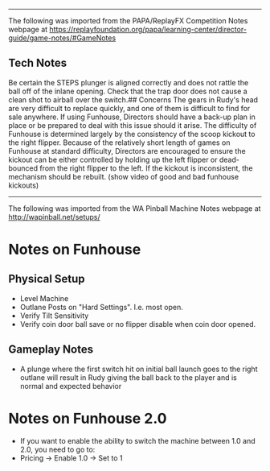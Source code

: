 ***
The following was imported from the PAPA/ReplayFX Competition Notes webpage at https://replayfoundation.org/papa/learning-center/director-guide/game-notes/#GameNotes
## Tech Notes
            
Be certain the STEPS plunger is aligned correctly and does not rattle the ball off of the inlane opening. Check that the trap door does not cause a clean shot to airball over the switch.## Concerns
The gears in Rudy's head are very difficult to replace quickly, and one of them is difficult to find for sale anywhere. If using Funhouse, Directors should have a back-up plan in place or be prepared to deal with this issue should it arise. The difficulty of Funhouse is determined largely by the consistency of the scoop kickout to the right flipper. Because of the relatively short length of games on Funhouse at standard difficulty, Directors are encouraged to ensure the kickout can be either controlled by holding up the left flipper or dead-bounced from the right flipper to the left. If the kickout is inconsistent, the mechanism should be rebuilt. (show video of good and bad funhouse kickouts)
***
The following was imported from the WA Pinball Machine Notes webpage at http://wapinball.net/setups/
# Notes on Funhouse
## Physical Setup
-   Level Machine
-   Outlane Posts on "Hard Settings". I.e. most open.
-   Verify Tilt Sensitivity
-   Verify coin door ball save or no flipper disable when coin door opened.
## Gameplay Notes
-   A plunge where the first switch hit on initial ball launch goes to the right outlane will result in Rudy giving the ball back to the player and is normal and expected behavior
# Notes on Funhouse 2.0
-   If you want to enable the ability to switch the machine between 1.0 and 2.0, you need to go to:
  - Pricing -> Enable 1.0 -> Set to 1
